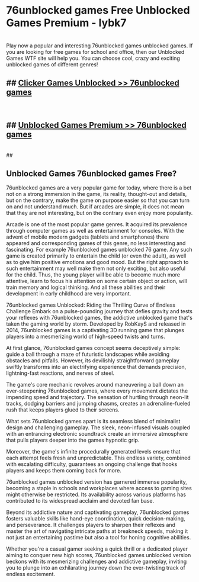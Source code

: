 # 76unblocked games  Free Unblocked Games Premium - lybk7 <br>
<br>
Play now a popular and interesting 76unblocked games unblocked games. If you are looking for free games for school and office, then our Unblocked Games WTF site will help you. You can choose cool, crazy and exciting unblocked games of different genres!


## ##  [Clicker Games Unblocked >> 76unblocked games](http://freeplayer.one?title=76unblocked_games&ref=UGames)
  <br>

##  ## [Unblocked Games Premium >> 76unblocked games](http://freeplayer.one?title=76unblocked_games&ref=UGames)
  <br>
  ##



## Unblocked Games 76unblocked games Free?

76unblocked games are a very popular game for today, where there is a bet not on a strong immersion in the game, its reality, thought-out and details, but on the contrary, make the game on purpose easier so that you can turn on and not understand much. But if arcades are simple, it does not mean that they are not interesting, but on the contrary even enjoy more popularity.

Arcade is one of the most popular game genres. It acquired its prevalence through computer games as well as entertainment for consoles. With the advent of mobile modern gadgets (tablets and smartphones) there appeared and corresponding games of this genre, no less interesting and fascinating. For example 76unblocked games unblocked 76 game. Any such game is created primarily to entertain the child (or even the adult), as well as to give him positive emotions and good mood. But the right approach to such entertainment may well make them not only exciting, but also useful for the child. Thus, the young player will be able to become much more attentive, learn to focus his attention on some certain object or action, will train memory and logical thinking. And all these abilities and their development in early childhood are very important.

76unblocked games Unblocked: Riding the Thrilling Curve of Endless Challenge
Embark on a pulse-pounding journey that defies gravity and tests your reflexes with 76unblocked games, the addictive unblocked game that's taken the gaming world by storm. Developed by RobKayS and released in 2014, 76unblocked games is a captivating 3D running game that plunges players into a mesmerizing world of high-speed twists and turns.

At first glance, 76unblocked games concept seems deceptively simple: guide a ball through a maze of futuristic landscapes while avoiding obstacles and pitfalls. However, its devilishly straightforward gameplay swiftly transforms into an electrifying experience that demands precision, lightning-fast reactions, and nerves of steel.

The game's core mechanic revolves around maneuvering a ball down an ever-steepening 76unblocked games, where every movement dictates the impending speed and trajectory. The sensation of hurtling through neon-lit tracks, dodging barriers and jumping chasms, creates an adrenaline-fueled rush that keeps players glued to their screens.

What sets 76unblocked games apart is its seamless blend of minimalist design and challenging gameplay. The sleek, neon-infused visuals coupled with an entrancing electronic soundtrack create an immersive atmosphere that pulls players deeper into the games hypnotic grip.

Moreover, the game's infinite procedurally generated levels ensure that each attempt feels fresh and unpredictable. This endless variety, combined with escalating difficulty, guarantees an ongoing challenge that hooks players and keeps them coming back for more.

76unblocked games unblocked version has garnered immense popularity, becoming a staple in schools and workplaces where access to gaming sites might otherwise be restricted. Its availability across various platforms has contributed to its widespread acclaim and devoted fan base.

Beyond its addictive nature and captivating gameplay, 76unblocked games fosters valuable skills like hand-eye coordination, quick decision-making, and perseverance. It challenges players to sharpen their reflexes and master the art of navigating intricate paths at breakneck speeds, making it not just an entertaining pastime but also a tool for honing cognitive abilities.

Whether you're a casual gamer seeking a quick thrill or a dedicated player aiming to conquer new high scores, 76unblocked games unblocked version beckons with its mesmerizing challenges and addictive gameplay, inviting you to plunge into an exhilarating journey down the ever-twisting track of endless excitement.